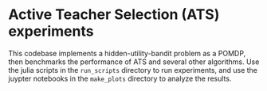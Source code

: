 # Active Teacher Selection (ATS) experiments

This codebase implements a hidden-utility-bandit problem as a POMDP, then benchmarks the performance of ATS and several other algorithms. Use the julia scripts in the `run_scripts` directory to run experiments, and use the juypter notebooks in the `make_plots` directory to analyze the results.
